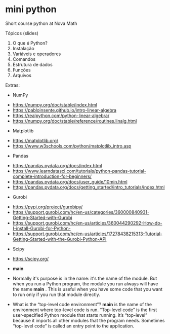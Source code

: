 # mini python
Short course python at Nova Math

Tópicos (slides)
1. O que é Python?
2. Instalação
3. Variáveis e operadores
4. Comandos
5. Estrutura de dados
6. Funções
7. Arquivos

Extras:

- NumPy
* https://numpy.org/doc/stable/index.html 
* https://pabloinsente.github.io/intro-linear-algebra
* https://realpython.com/python-linear-algebra/
* https://numpy.org/doc/stable/reference/routines.linalg.html

- Matplotlib
* https://matplotlib.org/
* https://www.w3schools.com/python/matplotlib_intro.asp

- Pandas
* https://pandas.pydata.org/docs/index.html
* https://www.learndatasci.com/tutorials/python-pandas-tutorial-complete-introduction-for-beginners/
* https://pandas.pydata.org/docs/user_guide/10min.html
* https://pandas.pydata.org/docs/getting_started/intro_tutorials/index.html

- Gurobi
* https://pypi.org/project/gurobipy/
* https://support.gurobi.com/hc/en-us/categories/360000840931-Getting-Started-with-Gurobi
* https://support.gurobi.com/hc/en-us/articles/360044290292-How-do-I-install-Gurobi-for-Python-
* https://support.gurobi.com/hc/en-us/articles/17278438215313-Tutorial-Getting-Started-with-the-Gurobi-Python-API

- Scipy
* https://scipy.org/

- __main__

* Normally it's purpose is in the name: it's the name of the module. 
But when you run a Python program, the module you run always will have the name __main__ . 
This is useful when you have some code that you want to run only if you run that module directly.

* What is the “top-level code environment”?
__main__ is the name of the environment where top-level code is run. 
“Top-level code” is the first user-specified Python module that starts running. 
It’s “top-level” because it imports all other modules that the program needs. 
Sometimes “top-level code” is called an entry point to the application.

